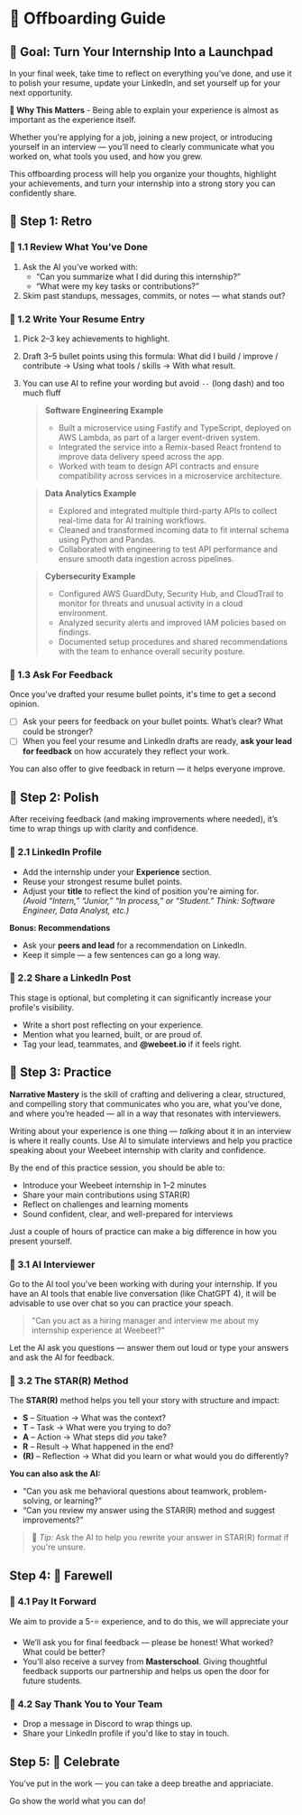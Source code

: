 # 📘 Offboarding Guide

## 🎯 Goal: Turn Your Internship Into a Launchpad

In your final week, take time to reflect on everything you’ve done, and use it to polish your resume, update your LinkedIn, and set yourself up for your next opportunity.

**🔰 Why This Matters** - Being able to explain your experience is almost as important as the experience itself.

Whether you're applying for a job, joining a new project, or introducing yourself in an interview — you’ll need to clearly communicate what you worked on, what tools you used, and how you grew.

This offboarding process will help you organize your thoughts, highlight your achievements, and turn your internship into a strong story you can confidently share.

## 🔎 Step 1: Retro

### 🔹 1.1 Review What You’ve Done

1. Ask the AI you’ve worked with:
   - “Can you summarize what I did during this internship?”
   - “What were my key tasks or contributions?”
2. Skim past standups, messages, commits, or notes — what stands out?

### 🔹 1.2 Write Your Resume Entry

1. Pick 2–3 key achievements to highlight.

2. Draft 3–5 bullet points using this formula: What did I build / improve / contribute → Using what tools / skills → With what result.

3. You can use AI to refine your wording but avoid `--` (long dash) and too much fluff

   > **Software Engineering Example**
   >
   > - Built a microservice using Fastify and TypeScript, deployed on AWS Lambda, as part of a larger event-driven system.
   > - Integrated the service into a Remix-based React frontend to improve data delivery speed across the app.
   > - Worked with team to design API contracts and ensure compatibility across services in a microservice architecture.

   > **Data Analytics Example**
   >
   > - Explored and integrated multiple third-party APIs to collect real-time data for AI training workflows.
   > - Cleaned and transformed incoming data to fit internal schema using Python and Pandas.
   > - Collaborated with engineering to test API performance and ensure smooth data ingestion across pipelines.

   > **Cybersecurity Example**
   >
   > - Configured AWS GuardDuty, Security Hub, and CloudTrail to monitor for threats and unusual activity in a cloud environment.
   > - Analyzed security alerts and improved IAM policies based on findings.
   > - Documented setup procedures and shared recommendations with the team to enhance overall security posture.

### 🔹 1.3 Ask For Feedback

Once you’ve drafted your resume bullet points, it's time to get a second opinion.

- [ ] Ask your peers for feedback on your bullet points. What’s clear? What could be stronger?
- [ ] When you feel your resume and LinkedIn drafts are ready, **ask your lead for feedback** on how accurately they reflect your work.

You can also offer to give feedback in return — it helps everyone improve.

## 💅 Step 2: Polish

After receiving feedback (and making improvements where needed), it’s time to wrap things up with clarity and confidence.

### 🔹 2.1 LinkedIn Profile

- Add the internship under your **Experience** section.
- Reuse your strongest resume bullet points.
- Adjust your **title** to reflect the kind of position you're aiming for.  
  _(Avoid “Intern,” “Junior,” “In process,” or “Student.” Think: Software Engineer, Data Analyst, etc.)_

**Bonus: Recommendations**

- Ask your **peers and lead** for a recommendation on LinkedIn.
- Keep it simple — a few sentences can go a long way.

### 🔹 2.2 Share a LinkedIn Post

This stage is optional, but completing it can significantly increase your profile's visibility. 

- Write a short post reflecting on your experience.
- Mention what you learned, built, or are proud of.
- Tag your lead, teammates, and **@webeet.io** if it feels right.

## 🧠 Step 3: Practice

**Narrative Mastery** is the skill of crafting and delivering a clear, structured, and compelling story that communicates who you are, what you’ve done, and where you’re headed — all in a way that resonates with interviewers.

Writing about your experience is one thing — _talking_ about it in an interview is where it really counts. Use AI to simulate interviews and help you practice speaking about your Weebeet internship with clarity and confidence.

By the end of this practice session, you should be able to:

- Introduce your Weebeet internship in 1–2 minutes
- Share your main contributions using STAR(R)
- Reflect on challenges and learning moments
- Sound confident, clear, and well-prepared for interviews

Just a couple of hours of practice can make a big difference in how you present yourself.

### 🔹 3.1 AI Interviewer

Go to the AI tool you've been working with during your internship. If you have an AI tools that enable live conversation (like ChatGPT 4), it will be advisable to use over chat so you can practice your speach.

> "Can you act as a hiring manager and interview me about my internship experience at Weebeet?"

Let the AI ask you questions — answer them out loud or type your answers and ask the AI for feedback.

### 🔹 3.2 The STAR(R) Method

The **STAR(R)** method helps you tell your story with structure and impact:

- **S** – Situation → What was the context?
- **T** – Task → What were you trying to do?
- **A** – Action → What steps did _you_ take?
- **R** – Result → What happened in the end?
- **(R)** – Reflection → What did you learn or what would you do differently?

**You can also ask the AI:**

- “Can you ask me behavioral questions about teamwork, problem-solving, or learning?”
- “Can you review my answer using the STAR(R) method and suggest improvements?”

> 📝 _Tip:_ Ask the AI to help you rewrite your answer in STAR(R) format if you're unsure.

## Step 4: 👋 Farewell

### 🔹 4.1 Pay It Forward

We aim to provide a 5-⭐️ experience, and to do this, we will appreciate your

- We’ll ask you for final feedback — please be honest! What worked? What could be better?
- You’ll also receive a survey from **Masterschool**. Giving thoughtful feedback supports our partnership and helps us open the door for future students.

### 🔹 4.2 Say Thank You to Your Team

- Drop a message in Discord to wrap things up.
- Share your LinkedIn profile if you'd like to stay in touch.

## Step 5: 🎉 Celebrate

You’ve put in the work — you can take a deep breathe and appriaciate.

Go show the world what you can do!

